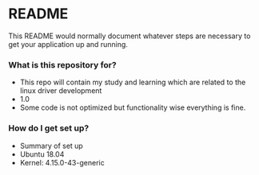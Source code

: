 # README #

This README would normally document whatever steps are necessary to get your application up and running.

### What is this repository for? ###

* This repo will contain my study and learning which are related to the linux driver development
* 1.0
* Some code is not optimized but functionality wise everything is fine.

### How do I get set up? ###

* Summary of set up
* Ubuntu 18.04
* Kernel: 4.15.0-43-generic
